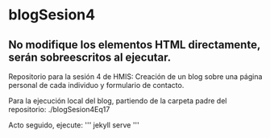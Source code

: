 # blogSesion4
## No modifique los elementos HTML directamente, serán sobreescritos al ejecutar.

Repositorio para la sesión 4 de HMIS: Creación de un blog sobre una página personal de cada individuo y formulario de contacto.

Para la ejecución local del blog, partiendo de la carpeta padre del repositorio:
./blogSesion4Eq17

Acto seguido, ejecute: 
'''
jekyll serve
'''
